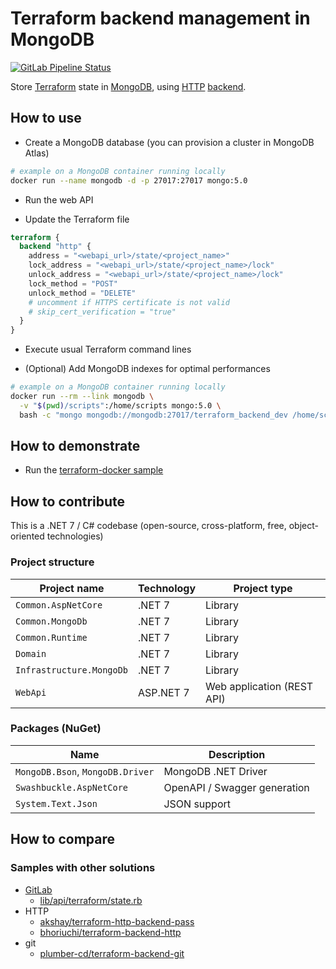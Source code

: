 # Terraform backend management in MongoDB

[![GitLab Pipeline Status](https://gitlab.com/Devpro/terraform-backend-mongodb/badges/main/pipeline.svg)](https://gitlab.com/Devpro/terraform-backend-mongodb/-/pipelines)

Store [Terraform](https://www.terraform.io) state in [MongoDB](https://www.mongodb.com/), using
[HTTP](https://www.terraform.io/language/settings/backends/http) [backend](https://github.com/hashicorp/terraform/tree/main/internal/backend/remote-state).

## How to use

* Create a MongoDB database (you can provision a cluster in MongoDB Atlas)

```bash
# example on a MongoDB container running locally
docker run --name mongodb -d -p 27017:27017 mongo:5.0
```

* Run the web API

* Update the Terraform file

```tf
terraform {
  backend "http" {
    address = "<webapi_url>/state/<project_name>"
    lock_address = "<webapi_url>/state/<project_name>/lock"
    unlock_address = "<webapi_url>/state/<project_name>/lock"
    lock_method = "POST"
    unlock_method = "DELETE"
    # uncomment if HTTPS certificate is not valid
    # skip_cert_verification = "true"
  }
}
```

* Execute usual Terraform command lines

* (Optional) Add MongoDB indexes for optimal performances

```bash
# example on a MongoDB container running locally
docker run --rm --link mongodb \
  -v "$(pwd)/scripts":/home/scripts mongo:5.0 \
  bash -c "mongo mongodb://mongodb:27017/terraform_backend_dev /home/scripts/mongo-create-index.js"
```

## How to demonstrate

* Run the [terraform-docker sample](samples/terraform-docker/README.md)

## How to contribute

This is a .NET 7 / C# codebase (open-source, cross-platform, free, object-oriented technologies)

### Project structure

Project name | Technology | Project type
------------ | ---------- | ------------
`Common.AspNetCore` | .NET 7 | Library
`Common.MongoDb` | .NET 7 | Library
`Common.Runtime` | .NET 7 | Library
`Domain` | .NET 7 | Library
`Infrastructure.MongoDb` | .NET 7 | Library
`WebApi` | ASP.NET 7 | Web application (REST API)

### Packages (NuGet)

Name | Description
---- | -----------
`MongoDB.Bson`, `MongoDB.Driver` | MongoDB .NET Driver
`Swashbuckle.AspNetCore` | OpenAPI / Swagger generation
`System.Text.Json` | JSON support

## How to compare

### Samples with other solutions

* [GitLab](https://gitlab.com/gitlab-org/manage/import/gitlab/-/blob/master/doc/user/infrastructure/terraform_state.md)
  * [lib/api/terraform/state.rb](https://gitlab.com/gitlab-org/manage/import/gitlab/-/blob/master/lib/api/terraform/state.rb)
* HTTP
  * [akshay/terraform-http-backend-pass](https://git.coop/akshay/terraform-http-backend-pass)
  * [bhoriuchi/terraform-backend-http](https://github.com/bhoriuchi/terraform-backend-http)
* git
  * [plumber-cd/terraform-backend-git](https://github.com/plumber-cd/terraform-backend-git)
